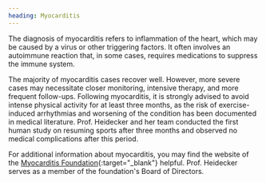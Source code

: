 ```yaml
---
heading: Myocarditis
---
```


The diagnosis of myocarditis refers to inflammation of the heart, which may be caused by a virus or other triggering factors.
It often involves an autoimmune reaction that, in some cases, requires medications to suppress the immune system.

The majority of myocarditis cases recover well. However, more severe cases may necessitate closer monitoring, intensive therapy, and more frequent follow-ups. Following myocarditis, it is strongly advised to avoid intense physical activity for at least three months, as the risk of exercise-induced arrhythmias and worsening of the condition has been documented in medical literature. Prof. Heidecker and her team conducted the first human study on resuming sports after three months and observed no medical complications after this period.

For additional information about myocarditis, you may find the website of the [Myocarditis Foundation](https://www.myocarditisfoundation.org/){:target="\_blank"} helpful. Prof. Heidecker serves as a member of the foundation's Board of Directors.
